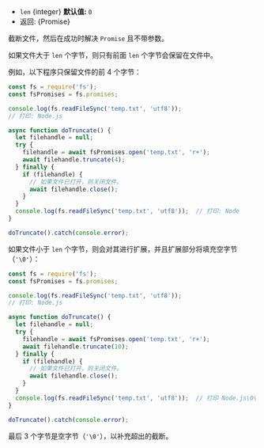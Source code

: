 <!-- YAML
added: v10.0.0
-->
* `len` {integer} **默认值:** `0`
* 返回: {Promise}

截断文件，然后在成功时解决 `Promise` 且不带参数。

如果文件大于 `len` 个字节，则只有前面 `len` 个字节会保留在文件中。

例如，以下程序只保留文件的前 4 个字节：

```js
const fs = require('fs');
const fsPromises = fs.promises;

console.log(fs.readFileSync('temp.txt', 'utf8'));
// 打印: Node.js

async function doTruncate() {
  let filehandle = null;
  try {
    filehandle = await fsPromises.open('temp.txt', 'r+');
    await filehandle.truncate(4);
  } finally {
    if (filehandle) {
      // 如果文件已打开，则关闭文件。
      await filehandle.close();
    }
  }
  console.log(fs.readFileSync('temp.txt', 'utf8'));  // 打印: Node
}

doTruncate().catch(console.error);
```

如果文件小于 `len` 个字节，则会对其进行扩展，并且扩展部分将填充空字节（`'\0'`）：

```js
const fs = require('fs');
const fsPromises = fs.promises;

console.log(fs.readFileSync('temp.txt', 'utf8'));
// 打印: Node.js

async function doTruncate() {
  let filehandle = null;
  try {
    filehandle = await fsPromises.open('temp.txt', 'r+');
    await filehandle.truncate(10);
  } finally {
    if (filehandle) {
      // 如果文件已打开，则关闭文件。
      await filehandle.close();
    }
  }
  console.log(fs.readFileSync('temp.txt', 'utf8'));  // 打印 Node.js\0\0\0
}

doTruncate().catch(console.error);
```

最后 3 个字节是空字节（`'\0'`），以补充超出的截断。

